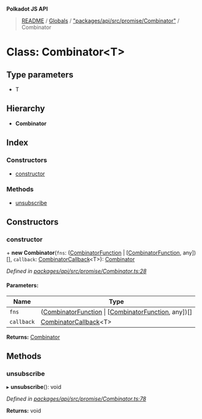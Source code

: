 **Polkadot JS API**

> [README](../README.md) / [Globals](../globals.md) / ["packages/api/src/promise/Combinator"](../modules/_packages_api_src_promise_combinator_.md) / Combinator

# Class: Combinator\<**T**>

## Type parameters

* T

## Hierarchy

* **Combinator**

## Index

### Constructors

* [constructor](_packages_api_src_promise_combinator_.combinator.md#constructor)

### Methods

* [unsubscribe](_packages_api_src_promise_combinator_.combinator.md#unsubscribe)

## Constructors

### constructor

\+ **new Combinator**(`fns`: ([CombinatorFunction](../interfaces/_packages_api_src_promise_combinator_.combinatorfunction.md) \| [[CombinatorFunction](../interfaces/_packages_api_src_promise_combinator_.combinatorfunction.md), any])[], `callback`: [CombinatorCallback](../modules/_packages_api_src_promise_combinator_.md#combinatorcallback)\<T>): [Combinator](_packages_api_src_promise_combinator_.combinator.md)

*Defined in [packages/api/src/promise/Combinator.ts:28](https://github.com/polkadot-js/api/blob/7af915185/packages/api/src/promise/Combinator.ts#L28)*

#### Parameters:

Name | Type |
------ | ------ |
`fns` | ([CombinatorFunction](../interfaces/_packages_api_src_promise_combinator_.combinatorfunction.md) \| [[CombinatorFunction](../interfaces/_packages_api_src_promise_combinator_.combinatorfunction.md), any])[] |
`callback` | [CombinatorCallback](../modules/_packages_api_src_promise_combinator_.md#combinatorcallback)\<T> |

**Returns:** [Combinator](_packages_api_src_promise_combinator_.combinator.md)

## Methods

### unsubscribe

▸ **unsubscribe**(): void

*Defined in [packages/api/src/promise/Combinator.ts:78](https://github.com/polkadot-js/api/blob/7af915185/packages/api/src/promise/Combinator.ts#L78)*

**Returns:** void
